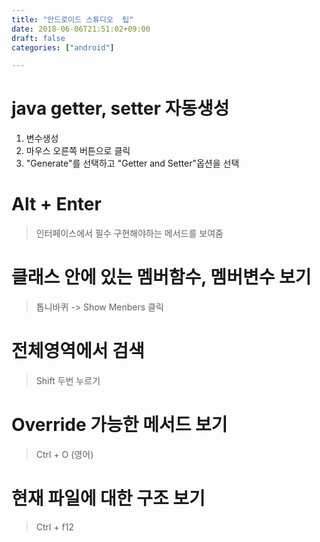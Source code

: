```yaml
---
title: "안드로이드 스튜디오  팁"
date: 2018-06-06T21:51:02+09:00
draft: false
categories: ["android"]

---
```

# java getter, setter 자동생성
1. 변수생성
2. 마우스 오른쪽 버튼으로 클릭
3. "Generate"를 선택하고 "Getter and Setter"옵션을 선택

# Alt + Enter 

> 인터페이스에서 필수 구현해야하는 메서드를 보여줌 

# 클래스 안에 있는 멤버함수, 멤버변수 보기

> 톱니바퀴 -> Show Menbers 클릭

# 전체영역에서 검색

> Shift 두번 누르기 

# Override 가능한 메서드 보기

> Ctrl + O (영어)

# 현재 파일에 대한 구조 보기 

> Ctrl + f12


